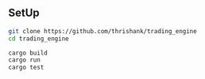 ## SetUp 
```bash
git clone https://github.com/thrishank/trading_engine
cd trading_engine

cargo build
cargo run
cargo test
```
